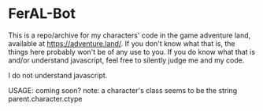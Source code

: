# FerAL-Bot
This is a repo/archive for my characters' code in the game adventure land, available at https://adventure.land/. If you don't know what that is, the things here probably won't be of any use to you.
If you do know what that is and/or understand javascript, feel free to silently judge me and my code.

I do not understand javascript.

USAGE: coming soon?
note: a character's class seems to be the string parent.character.ctype